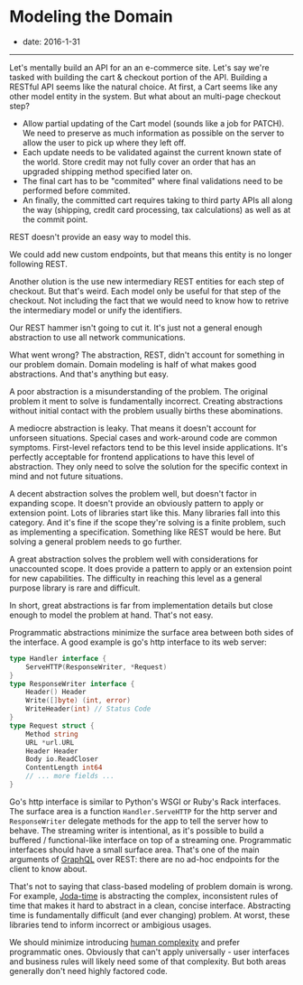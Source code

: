 # Modeling the Domain

- date: 2016-1-31

-------------------------------

Let's mentally build an API for an an e-commerce site. Let's say we're tasked with building the cart & checkout portion of the API. Building a RESTful API seems like the natural choice. At first, a Cart seems like any other model entity in the system. But what about an multi-page checkout step?

- Allow partial updating of the Cart model (sounds like a job for PATCH). We need to preserve as much information as possible on the server to allow the user to pick up where they left off.
- Each update needs to be validated against the current known state of the world. Store credit may not fully cover an order that has an upgraded shipping method specified later on.
- The final cart has to be "commited" where final validations need to be performed before commited.
- An finally, the committed cart requires taking to third party APIs all along the way (shipping, credit card processing, tax calculations) as well as at the commit point.

REST doesn't provide an easy way to model this.

We could add new custom endpoints, but that means this entity is no longer following REST.

Another olution is the use new intermediary REST entities for each step of checkout. But that's weird. Each model only be useful for that step of the checkout. Not including the fact that we would need to know how to retrive the intermediary model or unify the identifiers.

Our REST hammer isn't going to cut it. It's just not a general enough abstraction to use all network communications.

What went wrong? The abstraction, REST, didn't account for something in our problem domain. Domain modeling is half of what makes good abstractions. And that's anything but easy.

A poor abstraction is a misunderstanding of the problem. The original problem it ment to solve is fundamentally incorrect. Creating abstractions without initial contact with the problem usually births these abominations. 

A mediocre abstraction is leaky. That means it doesn't account for unforseen situations. Special cases and work-around code are common symptoms. First-level refactors tend to be this level inside applications. It's perfectly acceptable for frontend applications to have this level of abstraction. They only need to solve the solution for the specific context in mind and not future situations.

A decent abstraction solves the problem well, but doesn't factor in expanding scope. It doesn't provide an obviously pattern to apply or extension point. Lots of libraries start like this. Many libraries fall into this category. And it's fine if the scope they're solving is a finite problem, such as implementing a specification. Something like REST would be here. But solving a general problem needs to go further.

A great abstraction solves the problem well with considerations for unaccounted scope. It does provide a pattern to apply or an extension point for new capabilities. The difficulty in reaching this level as a general purpose library is rare and difficult.

In short, great abstractions is far from implementation details but close enough to model the problem at hand. That's not easy.

Programmatic abstractions minimize the surface area between both sides of the interface. A good example is go's http interface to its web server:

```go
type Handler interface {
    ServeHTTP(ResponseWriter, *Request)
}
type ResponseWriter interface {
    Header() Header
    Write([]byte) (int, error)
    WriteHeader(int) // Status Code
}
type Request struct {
    Method string
    URL *url.URL
    Header Header
    Body io.ReadCloser
    ContentLength int64
    // ... more fields ...
}
```

Go's http interface is similar to Python's WSGI or Ruby's Rack interfaces. The surface area is a function `Handler.ServeHTTP` for the http server and `ResponseWriter` delegate methods for the app to tell the server how to behave. The streaming writer is intentional, as it's possible to build a buffered / functional-like interface on top of a streaming one. Programmatic interfaces should have a small surface area. That's one of the main arguments of [GraphQL](http://graphql.org/) over REST: there are no ad-hoc endpoints for the client to know about.

That's not to saying that class-based modeling of problem domain is wrong. For example, [Joda-time]() is abstracting the complex, inconsistent rules of time that makes it hard to abstract in a clean, concise interface. Abstracting time is fundamentally difficult (and ever changing) problem. At worst, these libraries tend to inform incorrect or ambigious usages.

We should minimize introducing [human complexity](https://www.youtube.com/watch?v=l3nPJ-yK-LU) and prefer programmatic ones. Obviously that can't apply universally - user interfaces and business rules will likely need some of that complexity. But both areas generally don't need highly factored code.